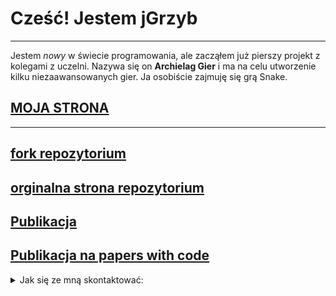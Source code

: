 # Cześć! Jestem jGrzyb
--------------------------

Jestem *nowy* w świecie programowania, ale zacząłem już pierszy projekt z kolegami z uczelni. Nazywa się on **Archielag Gier** i ma na celu utworzenie kilku niezaawansowanych gier. Ja osobiście zajmuję się grą Snake.

## [MOJA STRONA](https://jgrzyb.github.io)

--------------------------

## [fork repozytorium](https://github.com/jGrzyb/jukebox)
## [orginalna strona repozytorium](https://github.com/openai/jukebox)
## [Publikacja](https://arxiv.org/abs/2005.00341)
## [Publikacja na papers with code](https://paperswithcode.com/paper/jukebox-a-generative-model-for-music-1)

<details>
  <summary>Jak się ze mną skontaktować:</summary>
  
- email: jgrzyb@student.agh.edu.pl
- nr tel: 570 *** ***

</details>
